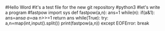 #Hello Word
#it's a test file for the new git repository
#python3
#let's write a program 
#fastpow
import sys
def fastpow(a,n):
	ans=1
	while(n):
		if(a&1):
			ans=ans*a
		a=a*a
		n>>=1
	return ans
while(True):
	try:
		a,n=map(int,input().split())
		print(fastpow(a,n))
	except EOFError:
		break

